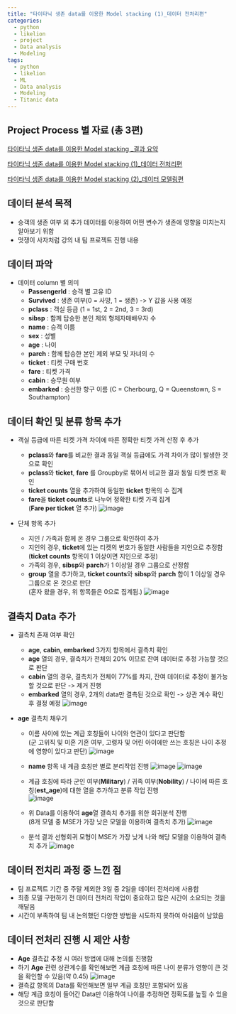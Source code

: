 ```yaml
---
title: "타이타닉 생존 data를 이용한 Model stacking (1)_데이터 전처리편"
categories:
  - python
  - likelion
  - project
  - Data analysis
  - Modeling
tags:
  - python
  - likelion
  - ML
  - Data analysis
  - Modeling
  - Titanic data
---
```

## Project Process 별 자료 (총 3편)

<a href="https://junuhwang.github.io/python/likelion/project/타이타닉 생존 data를 이용한 Model stacking _결과 요약"> 타이타닉 생존 data를 이용한 Model stacking _결과 요약</a>  

<a href="https://junuhwang.github.io/python/likelion/project/타이타닉 생존 data를 이용한 Model stacking (1)_데이터 전처리편"> 타이타닉 생존 data를 이용한 Model stacking (1)_데이터 전처리편 </a>  

<a href="https://junuhwang.github.io/python/likelion/project/타이타닉 생존 data를 이용한 Model stacking (2)_모델링 편"> 타이타닉 생존 data를 이용한 Model stacking (2)_데이터 모델링편 </a>  

## 데이터 분석 목적
- 승객의 생존 여부 외 추가 데이터를 이용하여 어떤 변수가 생존에 영향을 미치는지 알아보기 위함
- 멋쟁이 사자처럼 강의 내 팀 프로젝트 진행 내용

## 데이터 파악
- 데이터 column 별 의미
    - **PassengerId** : 승객 별 고유 ID
    - **Survived** : 생존 여부(0 = 사먕, 1 = 생존) -> Y 값을 사용 예정
    - **pclass** : 객실 등급 (1 = 1st, 2 = 2nd, 3 = 3rd)
    - **sibsp** : 함께 탑승한 본인 제외 형제자매배우자 수
    - **name** : 승객 이름
    - **sex** : 성별
    - **age** : 나이
    - **parch** : 함께 탑승한 본인 제외 부모 및 자녀의 수
    - **ticket** : 티켓 구매 번호
    - **fare** : 티켓 가격
    - **cabin** : 승무원 여부
    - **embarked** : 승선한 항구 이름 (C = Cherbourg, Q = Queenstown, S = Southampton)

## 데이터 확인 및 분류 항목 추가
- 객실 등급에 따른 티켓 가격 차이에 따른 정확한 티켓 가격 산정 후 추가
    * **pclass**와 **fare**를 비교한 결과 동일 객실 등급에도 가격 차이가 많이 발생한 것으로 확인
    * **pclass**와 **ticket**, **fare** 를 Groupby로 묶어서 비교한 결과 동일 티켓 번호 확인
    * **ticket counts** 열을 추가하여 동일한 **ticket** 항목의 수 집계
    * **fare**을 **ticket counts**로 나누어 정확한 티켓 가격 집계  
      (**Fare per ticket** 열 추가)
    ![image](https://user-images.githubusercontent.com/88296152/133918723-39af2669-a7ba-4d4e-9ef7-4b37ff64cdc0.png)
 
- 단체 항목 추가
    * 지인 / 가족과 함께 온 경우 그룹으로 확인하여 추가
    * 지인의 경우, **ticket**에 있는 티켓의 번호가 동일한 사람들을 지인으로 추정함  
      (**ticket counts** 항목이 1 이상이면 지인으로 추정)
    * 가족의 경우, **sibsp**와 **parch**가 1 이상일 경우 그룹으로 산정함
    * **group** 열을 추가하고, **ticket counts**와 **sibsp**와 **parch** 합이 1 이상일 경우 그룹으로 온 것으로 판단  
      (혼자 왔을 경우, 위 항목들은 0으로 집계됨.)
    ![image](https://user-images.githubusercontent.com/88296152/133919591-3d108846-a872-4424-acdc-91e8ea1d5e47.png)

## 결측치 Data 추가
- 결측치 존재 여부 확인
    * **age**, **cabin**, **embarked** 3가지 항목에서 결측치 확인
    * **age** 열의 경우, 결측치가 전체의 20% 이므로 잔여 데이터로 추정 가능할 것으로 판단
    * **cabin** 열의 경우, 결측치가 전체이 77%를 차지, 잔여 데이터로 추정이 불가능할 것으로 판단 -> 제거 진행
    * **embarked** 열의 경우, 2개의 data만 결측된 것으로 확인 -> 상관 계수 확인 후 결정 예정
    ![image](https://user-images.githubusercontent.com/88296152/133918871-4b44806c-a2b0-4582-8ef1-e6543b15ce4c.png)

- **age** 결측치 채우기
    * 이름 사이에 있는 계급 호칭들이 나이와 연관이 있다고 판단함  
      (군 고위직 및 미혼 기혼 여부, 고령자 및 어린 아이에만 쓰는 호칭은 나이 추정에 영향이 있다고 판단)
    ![image](https://user-images.githubusercontent.com/88296152/133919929-e91b7a7c-cdef-4b97-827d-f01caa616306.png)
    
    * **name** 항목 내 계급 호칭만 별로 분리작업 진행
    ![image](https://user-images.githubusercontent.com/88296152/133920101-1085da3f-06cd-4522-893b-2b8fcea07ae8.png)
    ![image](https://user-images.githubusercontent.com/88296152/133920131-f72dc4e2-335f-45a8-8829-146c4cd9dbca.png)
    
    * 계급 호칭에 따라 군인 여부(**Military**) / 귀족 여부(**Nobility**) / 나이에 따른 호칭(**est_age**)에 대한 열을 추가하고 분류 작업 진행  
    ![image](https://user-images.githubusercontent.com/88296152/133920029-3e2f088a-6f94-43e9-b8bd-b86d9fd59fb0.png)
    
    * 위 Data를 이용하여 **age**열 결측치 추가를 위한 회귀분석 진행  
      (8개 모델 중 MSE가 가장 낮은 모델을 이용하여 결측치 추가)
    ![image](https://user-images.githubusercontent.com/88296152/133920643-b29cbe45-e5c6-4191-93fd-bf59e6b8ed04.png)

    * 분석 결과 선형회귀 모형이 MSE가 가장 낮게 나와 해당 모델을 이용하여 결측치 추가
    ![image](https://user-images.githubusercontent.com/88296152/133920748-fc19630c-edd1-4a2f-8ce7-f6707ee62c3f.png)


## 데이터 전치리 과정 중 느낀 점
- 팀 프로젝트 기간 중 주말 제외한 3일 중 2일을 데이터 전처리에 사용함
- 최종 모델 구현하기 전 데이터 전처리 작업이 중요하고 많은 시간이 소요되는 것을 깨달음
- 시간이 부족하여 팀 내 논의했던 다양한 방법을 시도하지 못하여 아쉬움이 남았음

## 데이터 전처리 진행 시 제안 사항
- **Age** 결측값 추정 시 여러 방법에 대해 논의를 진행함
- 하기 **Age** 관련 상관계수를 확인해보면 계급 호칭에 따른 나이 분류가 영향이 큰 것을 확인할 수 있음(약 0.45)
  ![image](https://user-images.githubusercontent.com/88296152/133920349-29a233e7-6c7b-4b92-94f1-e6213ad03c83.png)
- 결측값 항목의 Data를 확인해보면 일부 계급 호칭만 포함되어 있음
- 해당 계급 호칭이 들어간 Data만 이용하여 나이를 추정하면 정확도를 높힐 수 있을 것으로 판단함
